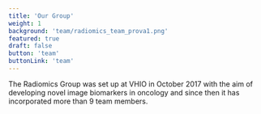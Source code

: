 ```yaml
---
title: 'Our Group'
weight: 1
background: 'team/radiomics_team_prova1.png'
featured: true
draft: false
button: 'team'
buttonLink: 'team'
---
```


The Radiomics Group was set up at VHIO in October 2017 with the aim of developing novel image biomarkers in oncology and since then it has incorporated more than 9 team members.
